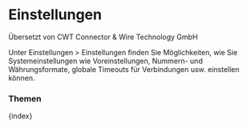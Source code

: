 # Einstellungen

<span class="text-muted contributed-by">Übersetzt von CWT Connector & Wire Technology GmbH</span> 

Unter Einstellungen > Einstellungen finden Sie Möglichkeiten, wie Sie Systemeinstellungen wie Voreinstellungen, Nummern- und Währungsformate, globale Timeouts für Verbindungen usw. einstellen können.

### Themen

{index}
